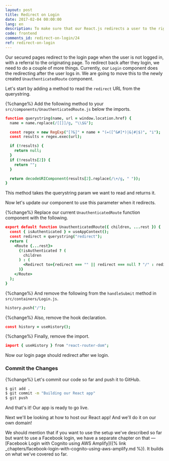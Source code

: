 ```yaml
---
layout: post
title: Redirect on Login
date: 2017-02-04 00:00:00
lang: en
description: To make sure that our React.js redirects a user to the right page after they login, we are going to use the React Router useHistory hook.
code: frontend
comments_id: redirect-on-login/24
ref: redirect-on-login
---
```


Our secured pages redirect to the login page when the user is not logged in, with a referral to the originating page. To redirect back after they login, we need to do a couple of more things. Currently, our `Login` component does the redirecting after the user logs in. We are going to move this to the newly created `UnauthenticatedRoute` component.

Let's start by adding a method to read the `redirect` URL from the querystring.

{%change%} Add the following method to your `src/components/UnauthenticatedRoute.js` below the imports.

``` coffee
function querystring(name, url = window.location.href) {
  name = name.replace(/[[]]/g, "\\$&");

  const regex = new RegExp("[?&]" + name + "(=([^&#]*)|&|#|$)", "i");
  const results = regex.exec(url);

  if (!results) {
    return null;
  }
  if (!results[2]) {
    return "";
  }

  return decodeURIComponent(results[2].replace(/\+/g, " "));
}
```

This method takes the querystring param we want to read and returns it.

Now let's update our component to use this parameter when it redirects.

{%change%} Replace our current `UnauthenticatedRoute` function component with the following.

``` coffee
export default function UnauthenticatedRoute({ children, ...rest }) {
  const { isAuthenticated } = useAppContext();
  const redirect = querystring("redirect");
  return (
    <Route {...rest}>
      {!isAuthenticated ? (
        children
      ) : (
        <Redirect to={redirect === "" || redirect === null ? "/" : redirect} />
      )}
    </Route>
  );
}
```

{%change%} And remove the following from the `handleSubmit` method in `src/containers/Login.js`.

``` coffee
history.push("/");
```

{%change%} Also, remove the hook declaration.

``` coffee
const history = useHistory();
```

{%change%} Finally, remove the import.

``` coffee
import { useHistory } from "react-router-dom";
```

Now our login page should redirect after we login.

### Commit the Changes

{%change%} Let's commit our code so far and push it to GitHub.

``` bash
$ git add .
$ git commit -m "Building our React app"
$ git push
```

And that's it! Our app is ready to go live.

Next we'll be looking at how to host our React app! And we'll do it on our own domain!

We should mention that if you want to use the setup we've described so far but want to use a Facebook login, we have a separate chapter on that — [Facebook Login with Cognito using AWS Amplify]({% link _chapters/facebook-login-with-cognito-using-aws-amplify.md %}). It builds on what we've covered so far.

